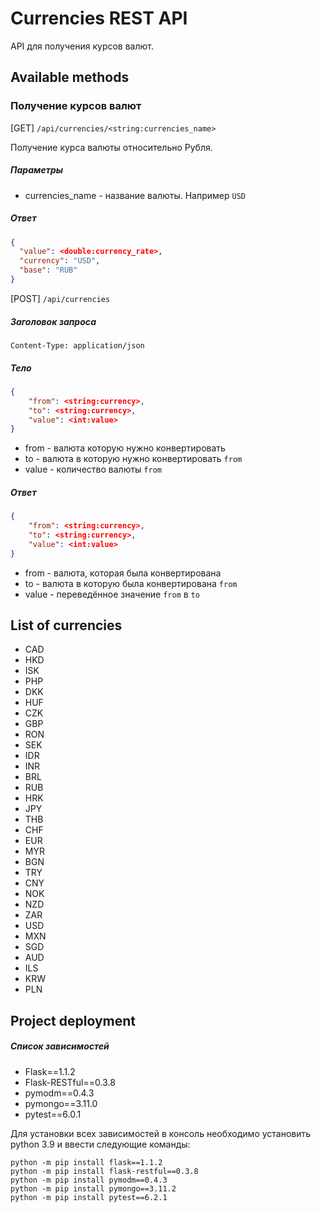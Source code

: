 # Currencies REST API

API для получения курсов валют.

## Available methods

### Получение курсов валют

[GET] ```/api/currencies/<string:currencies_name>```

Получение курса валюты относительно Рубля.

##### Параметры
 - currencies_name - название валюты. Например ```USD```

##### Ответ

```json
{
  "value": <double:currency_rate>,
  "currency": "USD",
  "base": "RUB"
}
```

[POST] ```/api/currencies```

##### Заголовок запроса

```Content-Type: application/json```

##### Тело

```json
{
    "from": <string:currency>,
    "to": <string:currency>,
    "value": <int:value>
}
```

- from - валюта которую нужно конвертировать
- to - валюта в которую нужно конвертировать ```from```
- value - количество валюты ```from```

##### Ответ

```json
{
    "from": <string:currency>,
    "to": <string:currency>,
    "value": <int:value>
}
```

- from - валюта, которая была конвертирована
- to - валюта в которую была конвертирована ```from```
- value - переведённое значение ```from``` в ```to```

## List of currencies

- CAD
- HKD
- ISK
- PHP
- DKK
- HUF
- CZK
- GBP
- RON
- SEK
- IDR
- INR
- BRL
- RUB
- HRK
- JPY
- THB
- CHF
- EUR
- MYR
- BGN
- TRY
- CNY
- NOK
- NZD
- ZAR
- USD
- MXN
- SGD
- AUD
- ILS
- KRW
- PLN

## Project deployment

##### Список зависимостей

- Flask==1.1.2
- Flask-RESTful==0.3.8
- pymodm==0.4.3
- pymongo==3.11.0
- pytest==6.0.1

Для установки всех зависимостей в консоль необходимо установить python 3.9 и ввести следующие команды:
```
python -m pip install flask==1.1.2
python -m pip install flask-restful==0.3.8
python -m pip install pymodm==0.4.3
python -m pip install pymongo==3.11.2
python -m pip install pytest==6.2.1
```